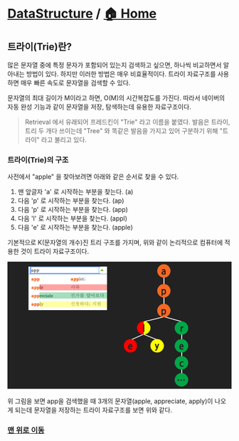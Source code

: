 # [DataStructure](https://github.com/hyojaekim/TIL/tree/master/DataStructure) / [🏠 Home](https://github.com/hyojaekim/TIL)

## 트라이(Trie)란?

많은 문자열 중에 특정 문자가 포함되어 있는지 검색하고 싶으면, 하나씩 비교하면서 알아내는 방법이 있다. 하지만 이러한 방법은 매우 비효율적이다. 트라이 자료구조를 사용하면 매우 빠른 속도로 문자열을 검색할 수 있다.

문자열의 최대 길이가 M이라고 하면, O(M)의 시간복잡도를 가진다. 따라서 네이버의 자동 완성 기능과 같이 문자열을 저장, 탐색하는데 유용한 자료구조이다.

> Retrieval 에서 유래되어 프레드킨이 "Trie" 라고 이름을 붙였다.
발음은 트라이, 트리 두 개다 쓰이는데 "Tree" 와 똑같은 발음을 가지고 있어 구분하기 위해 "트라이" 라고 불리고 있다.

### 트라이(Trie)의 구조
사전에서 "apple" 을 찾아보려면 아래와 같은 순서로 찾을 수 있다.

1. 맨 앞글자 'a' 로 시작하는 부분을 찾는다. (a)
2. 다음 'p' 로 시작하는 부분을 찾는다. (ap)
3. 다음 'p' 로 시작하는 부분을 찾는다. (app)
4. 다음 'l' 로 시작하는 부분을 찾는다. (appl)
5. 다음 'e' 로 시작하는 부분을 찾는다. (apple)

기본적으로 K(문자열의 개수)진 트리 구조를 가지며, 위와 같이 논리적으로 컴퓨터에 적용한 것이 트라이 자료구조이다.

![trie](./img/trie.png)

위 그림을 보면 app을 검색했을 때 3개의 문자열(apple, appreciate, apply)이 나오게 되는데 문자열을 저장하는 트라이 자료구조를 보면 위와 같다.

### [맨 위로 이동](https://github.com/hyojaekim/TIL/blob/master/DataStructure/trie.md#DataStructure---home)
